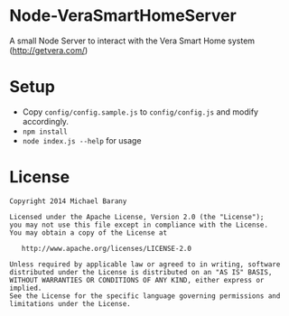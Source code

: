 Node-VeraSmartHomeServer
========================

A small Node Server to interact with the Vera Smart Home system (http://getvera.com/)


Setup
=====
- Copy `config/config.sample.js` to `config/config.js` and modify accordingly.
- `npm install`
- `node index.js --help` for usage


License
=======

    Copyright 2014 Michael Barany

    Licensed under the Apache License, Version 2.0 (the "License");
    you may not use this file except in compliance with the License.
    You may obtain a copy of the License at

       http://www.apache.org/licenses/LICENSE-2.0

    Unless required by applicable law or agreed to in writing, software
    distributed under the License is distributed on an "AS IS" BASIS,
    WITHOUT WARRANTIES OR CONDITIONS OF ANY KIND, either express or implied.
    See the License for the specific language governing permissions and
    limitations under the License.
